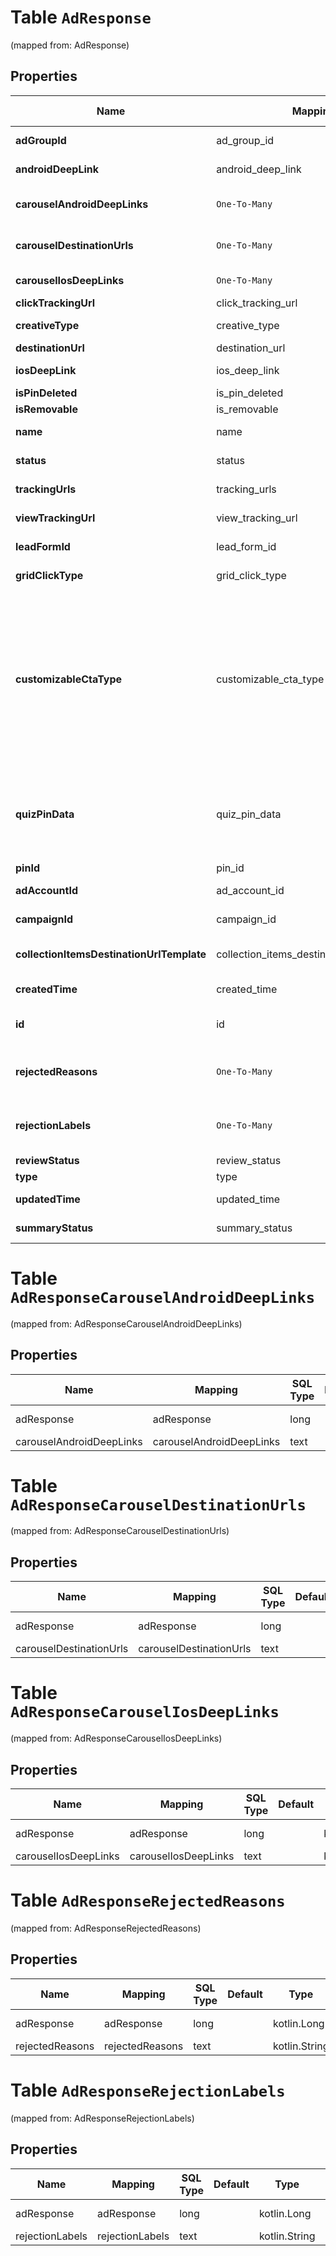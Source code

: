 
# Table `AdResponse`
(mapped from: AdResponse)

## Properties
Name | Mapping | SQL Type | Default | Type | Description | Notes
---- | ------- | -------- | ------- | ---- | ----------- | -----
**adGroupId** | ad_group_id | text |  | **kotlin.String** | ID of the ad group that contains the ad. |  [optional]
**androidDeepLink** | android_deep_link | text |  | **kotlin.String** | Deep link URL for Android devices. |  [optional]
**carouselAndroidDeepLinks** | `One-To-Many` | `----` | `----`  | **kotlin.Array&lt;kotlin.String&gt;** | Comma-separated deep links for the carousel pin on Android. |  [optional]
**carouselDestinationUrls** | `One-To-Many` | `----` | `----`  | **kotlin.Array&lt;kotlin.String&gt;** | Comma-separated destination URLs for the carousel pin to promote. |  [optional]
**carouselIosDeepLinks** | `One-To-Many` | `----` | `----`  | **kotlin.Array&lt;kotlin.String&gt;** | Comma-separated deep links for the carousel pin on iOS. |  [optional]
**clickTrackingUrl** | click_tracking_url | text |  | **kotlin.String** | Tracking url for the ad clicks. |  [optional]
**creativeType** | creative_type | long |  | [**CreativeType**](CreativeType.md) |  |  [optional] [foreignkey]
**destinationUrl** | destination_url | text |  | **kotlin.String** | Destination URL. |  [optional]
**iosDeepLink** | ios_deep_link | text |  | **kotlin.String** | Deep link URL for iOS devices. |  [optional]
**isPinDeleted** | is_pin_deleted | boolean |  | **kotlin.Boolean** | Is original pin deleted? |  [optional]
**isRemovable** | is_removable | boolean |  | **kotlin.Boolean** | Is pin repinnable? |  [optional]
**name** | name | text |  | **kotlin.String** | Name of the ad - 255 chars max. |  [optional]
**status** | status | long |  | [**EntityStatus**](EntityStatus.md) |  |  [optional] [foreignkey]
**trackingUrls** | tracking_urls | long |  | [**TrackingUrls**](TrackingUrls.md) |  |  [optional] [foreignkey]
**viewTrackingUrl** | view_tracking_url | text |  | **kotlin.String** | Tracking URL for ad impressions. |  [optional]
**leadFormId** | lead_form_id | text |  | **kotlin.String** | Lead form ID for lead ad generation. |  [optional]
**gridClickType** | grid_click_type | long |  | [**GridClickType**](GridClickType.md) |  |  [optional] [foreignkey]
**customizableCtaType** | customizable_cta_type | text |  | [**customizable_cta_type**](#CustomizableCtaType) | Select a call to action (CTA) to display below your ad. Available only for ads with direct links enabled. CTA options for consideration and conversion campaigns are LEARN_MORE, SHOP_NOW, BOOK_NOW, SIGN_UP, VISIT_SITE, BUY_NOW, GET_OFFER, ORDER_NOW, ADD_TO_CART (for conversion campaigns with add to cart conversion events only) |  [optional]
**quizPinData** | quiz_pin_data | long |  | [**QuizPinData**](QuizPinData.md) | Before creating a quiz ad, you must create an organic Pin using POST/Create Pin for each result in the quiz. Quiz ads cannot be saved by a Pinner. Quiz ad results can be saved. |  [optional] [foreignkey]
**pinId** | pin_id | text |  | **kotlin.String** | Pin ID. |  [optional]
**adAccountId** | ad_account_id | text |  | **kotlin.String** | The ID of the advertiser that this ad belongs to. |  [optional]
**campaignId** | campaign_id | text |  | **kotlin.String** | ID of the ad campaign that contains this ad. |  [optional]
**collectionItemsDestinationUrlTemplate** | collection_items_destination_url_template | text |  | **kotlin.String** | Destination URL template for all items within a collections drawer. |  [optional]
**createdTime** | created_time | int |  | **kotlin.Int** | Pin creation time. Unix timestamp in seconds. |  [optional]
**id** | id | text PRIMARY KEY |  | **kotlin.String** | The ID of this ad. |  [optional]
**rejectedReasons** | `One-To-Many` | `----` | `----`  | [**rejected_reasons**](#kotlin.Array&lt;RejectedReasons&gt;) | Enum reason why the pin was rejected. Returned if &lt;code&gt;review_status&lt;/code&gt; is \&quot;REJECTED\&quot;. |  [optional]
**rejectionLabels** | `One-To-Many` | `----` | `----`  | **kotlin.Array&lt;kotlin.String&gt;** | Text reason why the pin was rejected. Returned if &lt;code&gt;review_status&lt;/code&gt; is \&quot;REJECTED\&quot;. |  [optional]
**reviewStatus** | review_status | text |  | [**review_status**](#ReviewStatus) | Ad review status |  [optional]
**type** | type | text |  | **kotlin.String** | Always \&quot;ad\&quot;. |  [optional]
**updatedTime** | updated_time | int |  | **kotlin.Int** | Last update time. Unix timestamp in seconds. |  [optional]
**summaryStatus** | summary_status | long |  | [**PinPromotionSummaryStatus**](PinPromotionSummaryStatus.md) | Ad summary status |  [optional] [foreignkey]




# **Table `AdResponseCarouselAndroidDeepLinks`**
(mapped from: AdResponseCarouselAndroidDeepLinks)

## Properties
Name | Mapping | SQL Type | Default | Type | Description | Notes
---- | ------- | -------- | ------- | ---- | ----------- | -----
adResponse | adResponse | long | | kotlin.Long | Primary Key | *one*
carouselAndroidDeepLinks | carouselAndroidDeepLinks | text | | kotlin.String | Foreign Key | *many*



# **Table `AdResponseCarouselDestinationUrls`**
(mapped from: AdResponseCarouselDestinationUrls)

## Properties
Name | Mapping | SQL Type | Default | Type | Description | Notes
---- | ------- | -------- | ------- | ---- | ----------- | -----
adResponse | adResponse | long | | kotlin.Long | Primary Key | *one*
carouselDestinationUrls | carouselDestinationUrls | text | | kotlin.String | Foreign Key | *many*



# **Table `AdResponseCarouselIosDeepLinks`**
(mapped from: AdResponseCarouselIosDeepLinks)

## Properties
Name | Mapping | SQL Type | Default | Type | Description | Notes
---- | ------- | -------- | ------- | ---- | ----------- | -----
adResponse | adResponse | long | | kotlin.Long | Primary Key | *one*
carouselIosDeepLinks | carouselIosDeepLinks | text | | kotlin.String | Foreign Key | *many*























# **Table `AdResponseRejectedReasons`**
(mapped from: AdResponseRejectedReasons)

## Properties
Name | Mapping | SQL Type | Default | Type | Description | Notes
---- | ------- | -------- | ------- | ---- | ----------- | -----
adResponse | adResponse | long | | kotlin.Long | Primary Key | *one*
rejectedReasons | rejectedReasons | text | | kotlin.String | Foreign Key | *many*



# **Table `AdResponseRejectionLabels`**
(mapped from: AdResponseRejectionLabels)

## Properties
Name | Mapping | SQL Type | Default | Type | Description | Notes
---- | ------- | -------- | ------- | ---- | ----------- | -----
adResponse | adResponse | long | | kotlin.Long | Primary Key | *one*
rejectionLabels | rejectionLabels | text | | kotlin.String | Foreign Key | *many*








